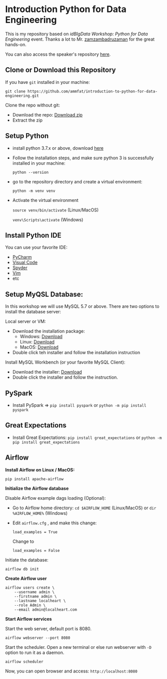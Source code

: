 # **Introduction Python for Data Engineering**

This is my repository based on _idBIgData Workshop: Python for Data Engineering_ event.
Thanks a lot to Mr. [zamzambadruzaman](https://github.com/zamzambadruzaman) for the great hands-on.

You can also access the speaker's repository [here](https://github.com/zamzambadruzaman/python-for-data-engineering/).

## **Clone or Download this Repository**

If you have `git` installed in your machine:

`git clone https://github.com/ammfat/introduction-to-python-for-data-engineering.git`

Clone the repo without git:

-   Download the repo: [Download zip](https://github.com/ammfat/introduction-to-python-for-data-engineering/archive/refs/heads/master.zip)
-   Extract the zip

## **Setup Python**

-   install python 3.7.x or above, download [here](https://www.python.org/downloads/)
-   Follow the installation steps, and make sure python 3 is successfully installed in your machine:

    `python --version`

-   go to the repository directory and create a virtual environment:

    `python -m venv venv`

-   Activate the virtual environment

    `source venv/bin/activate` (Linux/MacOS)

    `venv\Scripts\activate` (Windows)

## **Install Python IDE**

You can use your favorite IDE:

-   [PyCharm](https://www.jetbrains.com/edu-products/download/#section=pycharm-edu)
-   [Visual Code](https://code.visualstudio.com/Download)
-   [Spyder](https://docs.spyder-ide.org/current/installation.html)
-   [Vim](https://www.vim.org/download.php)
-   etc

## **Setup MyQSL Database:**

In this workshop we will use MySQL 5.7 or above.
There are two options to install the database server:

Local server or VM:

-   Download the installation package:
    -   Windows: [Download](https://dev.mysql.com/downloads/file/?id=502540)
    -   Linux: [Download](https://dev.mysql.com/downloads/file/?id=502515)
    -   MacOS: [Download](https://dev.mysql.com/downloads/file/?id=505134)
-   Double click teh installer and follow the installation instruction

Install MySQL Workbench (or your favorite MySQL Client):

-   Download the installer: [Download](https://dev.mysql.com/downloads/workbench/)
-   Double click the installer and follow the instruction.

## **PySpark**

-   Install PySpark => `pip install pyspark` or `python -m pip install pyspark`

## **Great Expectations**

-   Install Great Expectations: `pip install great_expectations` or `python -m pip install great_expectations`

## **Airflow**

**Install Airflow on Linux / MacOS:**

```
pip install apache-airflow
```

**Initialize the Airflow database**

Disable Airflow example dags loading (Optional):

-   Go to Airflow home directory: `cd $AIRFLOW_HOME` (Linux/MacOS) or `dir %AIRFLOW_HOME%` (Windows)
-   Edit `airflow.cfg` , and make this change:

    `load_examples = True`

    Change to

    `load_examples = False`

Initiate the database:

`airflow db init`

**Create Airflow user**

```
airflow users create \
    --username admin \
    --firstname admin \
    --lastname localheart \
    --role Admin \
    --email admin@localheart.com
```

**Start Airflow services**

Start the web server, default port is 8080.

`airflow webserver --port 8080`

Start the scheduler.
Open a new terminal or else run webserver with `-D` option to run it as a daemon.

`airflow scheduler`

Now, you can open browser and access: `http://localhost:8080`
